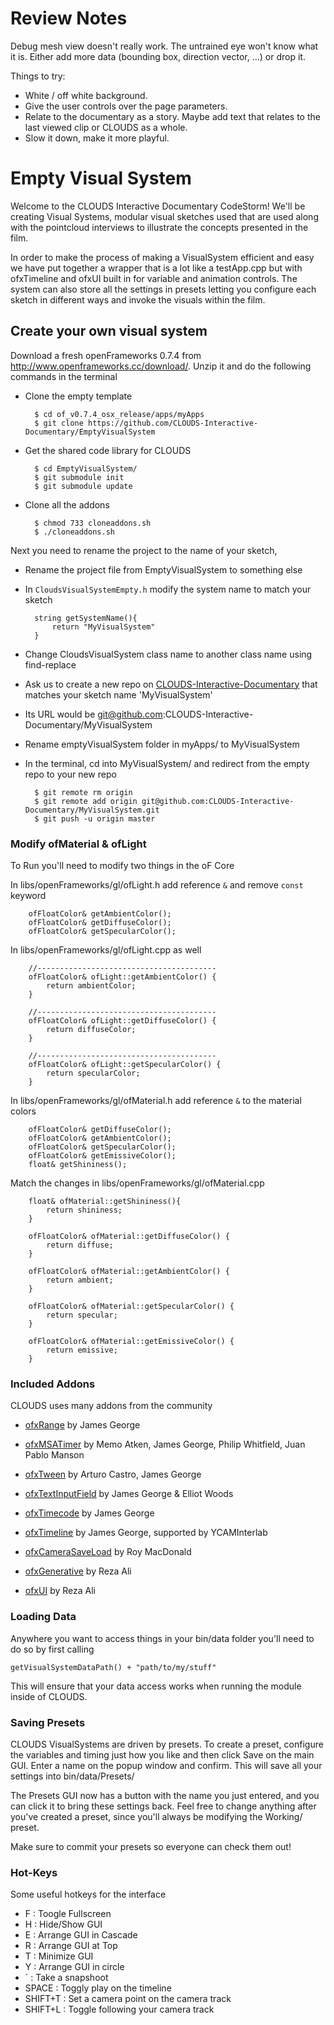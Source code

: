 # Review Notes

Debug mesh view doesn't really work. The untrained eye won't know what it is.  Either add more data (bounding box, direction vector, ...) or drop it.

Things to try:

* White / off white background.
* Give the user controls over the page parameters.
* Relate to the documentary as a story. Maybe add text that relates to the last viewed clip or CLOUDS as a whole.
* Slow it down, make it more playful.

# Empty Visual System 

Welcome to the CLOUDS Interactive Documentary CodeStorm! We'll be creating Visual Systems, modular visual sketches used that are used along with the pointcloud interviews to illustrate the concepts presented in the film.

In order to make the process of making a VisualSystem efficient and easy we have put together a wrapper that is a lot like a testApp.cpp but with ofxTimeline and ofxUI built in for variable and animation controls. The system can also store all the settings in presets letting you configure each sketch in different ways and invoke the visuals within the film.

## Create your own visual system

Download a fresh openFrameworks 0.7.4 from http://www.openframeworks.cc/download/. Unzip it and do the following commands in the terminal
	
* Clone the empty template

		$ cd of_v0.7.4_osx_release/apps/myApps
		$ git clone https://github.com/CLOUDS-Interactive-Documentary/EmptyVisualSystem
	
* Get the shared code library for CLOUDS
 
		$ cd EmptyVisualSystem/
		$ git submodule init
		$ git submodule update
		
* Clone all the addons

		$ chmod 733 cloneaddons.sh
		$ ./cloneaddons.sh
		
Next you need to rename the project to the name of your sketch,
	
* Rename the project file from EmptyVisualSystem to something else
* In `CloudsVisualSystemEmpty.h` modify the system name to match your sketch
		
		string getSystemName(){
			return "MyVisualSystem"
		}

* Change CloudsVisualSystem class name to another class name using find-replace
* Ask us to create a new repo on [CLOUDS-Interactive-Documentary](https://github.com/CLOUDS-Interactive-Documentary) that matches your sketch name 'MyVisualSystem' 
* Its URL would be git@github.com:CLOUDS-Interactive-Documentary/MyVisualSystem
* Rename emptyVisualSystem folder in myApps/ to MyVisualSystem
* In the terminal, cd into MyVisualSystem/ and redirect from the empty repo to your new repo

		$ git remote rm origin
		$ git remote add origin git@github.com:CLOUDS-Interactive-Documentary/MyVisualSystem.git 
		$ git push -u origin master

### Modify ofMaterial & ofLight

To Run you'll need to modify two things in the oF Core

In libs/openFrameworks/gl/ofLight.h add reference `&` and remove `const` keyword

		ofFloatColor& getAmbientColor();
		ofFloatColor& getDiffuseColor();
		ofFloatColor& getSpecularColor();

In libs/openFrameworks/gl/ofLight.cpp as well

		//----------------------------------------
		ofFloatColor& ofLight::getAmbientColor() {
			return ambientColor;
		}
		
		//----------------------------------------
		ofFloatColor& ofLight::getDiffuseColor() {
			return diffuseColor;
		}
		
		//----------------------------------------
		ofFloatColor& ofLight::getSpecularColor() {
			return specularColor;
		}
		
In libs/openFrameworks/gl/ofMaterial.h add reference `&` to the material colors

		ofFloatColor& getDiffuseColor();
		ofFloatColor& getAmbientColor();
		ofFloatColor& getSpecularColor();
		ofFloatColor& getEmissiveColor();
		float& getShininess();

Match the changes in libs/openFrameworks/gl/ofMaterial.cpp 

		float& ofMaterial::getShininess(){
			return shininess;
		}
		
		ofFloatColor& ofMaterial::getDiffuseColor() {
			return diffuse;
		}
		
		ofFloatColor& ofMaterial::getAmbientColor() {
			return ambient;
		}
		
		ofFloatColor& ofMaterial::getSpecularColor() {
			return specular;
		}
		
		ofFloatColor& ofMaterial::getEmissiveColor() {
			return emissive;
		}


### Included Addons

CLOUDS uses many addons from the community 

* [ofxRange](https://github.com/Flightphase/ofxRange) by James George

* [ofxMSATimer](https://github.com/obviousjim/ofxMSATimer) by Memo Atken, James George, Philip Whitfield, Juan Pablo Manson
		
* [ofxTween](https://github.com/Flightphase/ofxTween) by Arturo Castro, James George

* [ofxTextInputField](https://github.com/Flightphase/ofxTextInputField) by James George & Elliot Woods
		
* [ofxTimecode](https://github.com/YCAMInterlab/ofxTimecode) by James George
		
* [ofxTimeline](https://github.com/YCAMInterlab/ofxTimeline) by James George, supported by YCAMInterlab
	
* [ofxCameraSaveLoad](https://github.com/roymacdonald/ofxCameraSaveLoad) by Roy MacDonald
		
* [ofxGenerative](https://github.com/rezaali/ofxGenerative) by Reza Ali
		
* [ofxUI](https://github.com/rezaali/ofxUI) by Reza Ali

### Loading Data

Anywhere you want to access things in your bin/data folder you'll need to do so by first calling 

    getVisualSystemDataPath() + "path/to/my/stuff"
    
This will ensure that your data access works when running the module inside of CLOUDS.

### Saving Presets

CLOUDS VisualSystems are driven by presets. To create a preset, configure the variables and timing just how you like and then click Save on the main GUI. Enter a name on the popup window and confirm. This will save all your settings into bin/data/Presets/

The Presets GUI now has a button with the name you just entered, and you can click it to bring these settings back. Feel free to change anything after you've created a preset, since you'll always be modifying the Working/ preset.

Make sure to commit your presets so everyone can check them out!

### Hot-Keys 

Some useful hotkeys for the interface
* F : Toogle Fullscreen
* H : Hide/Show GUI
* E : Arrange GUI in Cascade  
* R : Arrange GUI at Top
* T : Minimize GUI
* Y : Arrange GUI in circle
* ` : Take a snapshoot
* SPACE : Toggly play on the timeline
* SHIFT+T : Set a camera point on the camera track
* SHIFT+L : Toggle following your camera track

